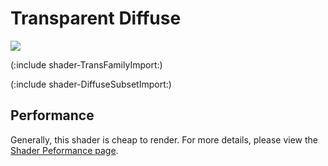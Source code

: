 Transparent Diffuse
===================



![](http://docwiki.hq.unity3d.com/uploads/Main/Shaders./Shader-TransDiffuse.png)  

(:include shader-TransFamilyImport:)

(:include shader-DiffuseSubsetImport:)

Performance
-----------


Generally, this shader is cheap to render.  For more details, please view the [Shader Peformance page](shader-Performance.md).

